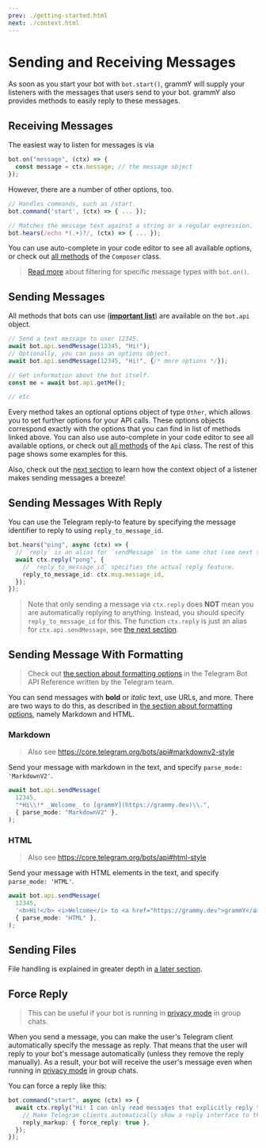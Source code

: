 ```yaml
---
prev: ./getting-started.html
next: ./context.html
---
```


# Sending and Receiving Messages

As soon as you start your bot with `bot.start()`, grammY will supply your listeners with the messages that users send to your bot.
grammY also provides methods to easily reply to these messages.

## Receiving Messages

The easiest way to listen for messages is via

```ts
bot.on("message", (ctx) => {
  const message = ctx.message; // the message object
});
```

However, there are a number of other options, too.

```ts
// Handles commands, such as /start.
bot.command('start', (ctx) => { ... });

// Matches the message text against a string or a regular expression.
bot.hears(/echo *(.+)?/, (ctx) => { ... });
```

You can use auto-complete in your code editor to see all available options, or check out [all methods](https://doc.deno.land/https://deno.land/x/grammy/mod.ts/~/Composer) of the `Composer` class.

> [Read more](./filter-queries.html) about filtering for specific message types with `bot.on()`.

## Sending Messages

All methods that bots can use (**[important list](https://core.telegram.org/bots/api#available-methods)**) are available on the `bot.api` object.

```ts
// Send a text message to user 12345.
await bot.api.sendMessage(12345, "Hi!");
// Optionally, you can pass an options object.
await bot.api.sendMessage(12345, "Hi!", {/* more options */});

// Get information about the bot itself.
const me = await bot.api.getMe();

// etc
```

Every method takes an optional options object of type `Other`, which allows you to set further options for your API calls.
These options objects correspond exactly with the options that you can find in list of methods linked above.
You can also use auto-complete in your code editor to see all available options, or check out [all methods](https://doc.deno.land/https://deno.land/x/grammy/mod.ts/~/Api) of the `Api` class.
The rest of this page shows some examples for this.

Also, check out the [next section](./context.html) to learn how the context object of a listener makes sending messages a breeze!

## Sending Messages With Reply

You can use the Telegram reply-to feature by specifying the message identifier to reply to using `reply_to_message_id`.

```ts
bot.hears("ping", async (ctx) => {
  // `reply` is an alias for `sendMessage` in the same chat (see next section).
  await ctx.reply("pong", {
    // `reply_to_message_id` specifies the actual reply feature.
    reply_to_message_id: ctx.msg.message_id,
  });
});
```

> Note that only sending a message via `ctx.reply` does **NOT** mean you are automatically replying to anything.
> Instead, you should specify `reply_to_message_id` for this.
> The function `ctx.reply` is just an alias for `ctx.api.sendMessage`, see [the next section](./context.html#available-actions).

## Sending Message With Formatting

> Check out [the section about formatting options](https://core.telegram.org/bots/api#formatting-options) in the Telegram Bot API Reference written by the Telegram team.

You can send messages with **bold** or _italic_ text, use URLs, and more.
There are two ways to do this, as described in [the section about formatting options](https://core.telegram.org/bots/api#formatting-options), namely Markdown and HTML.

### Markdown

> Also see <https://core.telegram.org/bots/api#markdownv2-style>

Send your message with markdown in the text, and specify `parse_mode: 'MarkdownV2'`.

```ts
await bot.api.sendMessage(
  12345,
  "*Hi\\!* _Welcome_ to [grammY](https://grammy.dev)\\.",
  { parse_mode: "MarkdownV2" },
);
```

### HTML

> Also see <https://core.telegram.org/bots/api#html-style>

Send your message with HTML elements in the text, and specify `parse_mode: 'HTML'`.

```ts
await bot.api.sendMessage(
  12345,
  '<b>Hi!</b> <i>Welcome</i> to <a href="https://grammy.dev">grammY</a>.',
  { parse_mode: "HTML" },
);
```

## Sending Files

File handling is explained in greater depth in [a later section](./files.html#sending-files).

## Force Reply

> This can be useful if your bot is running in [privacy mode](https://core.telegram.org/bots#privacy-mode) in group chats.

When you send a message, you can make the user's Telegram client automatically specify the message as reply.
That means that the user will reply to your bot's message automatically (unless they remove the reply manually).
As a result, your bot will receive the user's message even when running in [privacy mode](https://core.telegram.org/bots#privacy-mode) in group chats.

You can force a reply like this:

```ts
bot.command("start", async (ctx) => {
  await ctx.reply("Hi! I can only read messages that explicitly reply to me!", {
    // Make Telegram clients automatically show a reply interface to the user.
    reply_markup: { force_reply: true },
  });
});
```
